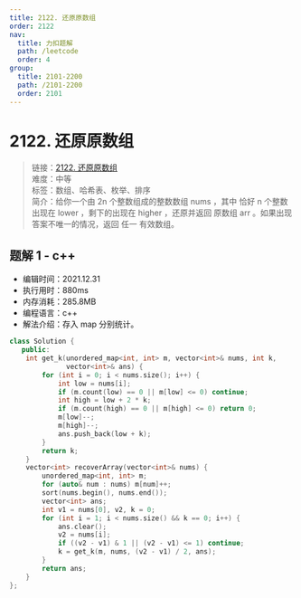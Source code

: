 ```yaml
---
title: 2122. 还原原数组
order: 2122
nav:
  title: 力扣题解
  path: /leetcode
  order: 4
group:
  title: 2101-2200
  path: /2101-2200
  order: 2101
---
```


# 2122. 还原原数组

> 链接：[2122. 还原原数组](https://leetcode-cn.com/problems/recover-the-original-array/)  
> 难度：中等  
> 标签：数组、哈希表、枚举、排序  
> 简介：给你一个由 2n 个整数组成的整数数组 nums ，其中 恰好 n 个整数出现在 lower ，剩下的出现在 higher ，还原并返回 原数组 arr 。如果出现答案不唯一的情况，返回 任一 有效数组。

## 题解 1 - c++

- 编辑时间：2021.12.31
- 执行用时：880ms
- 内存消耗：285.8MB
- 编程语言：c++
- 解法介绍：存入 map 分别统计。

```c++
class Solution {
   public:
    int get_k(unordered_map<int, int> m, vector<int>& nums, int k,
              vector<int>& ans) {
        for (int i = 0; i < nums.size(); i++) {
            int low = nums[i];
            if (m.count(low) == 0 || m[low] <= 0) continue;
            int high = low + 2 * k;
            if (m.count(high) == 0 || m[high] <= 0) return 0;
            m[low]--;
            m[high]--;
            ans.push_back(low + k);
        }
        return k;
    }
    vector<int> recoverArray(vector<int>& nums) {
        unordered_map<int, int> m;
        for (auto& num : nums) m[num]++;
        sort(nums.begin(), nums.end());
        vector<int> ans;
        int v1 = nums[0], v2, k = 0;
        for (int i = 1; i < nums.size() && k == 0; i++) {
            ans.clear();
            v2 = nums[i];
            if ((v2 - v1) & 1 || (v2 - v1) <= 1) continue;
            k = get_k(m, nums, (v2 - v1) / 2, ans);
        }
        return ans;
    }
};
```

